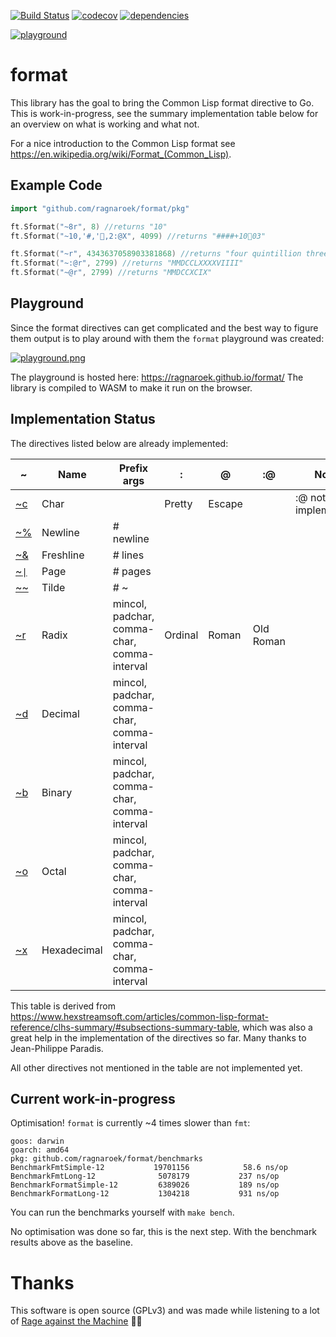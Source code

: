 [![Build Status](https://travis-ci.org/Ragnaroek/format.svg?branch=master)](https://travis-ci.org/Ragnaroek/format)
[![codecov](https://codecov.io/gh/Ragnaroek/format/branch/master/graph/badge.svg)](https://codecov.io/gh/Ragnaroek/format)
[![dependencies](https://img.shields.io/badge/dependencies-0-green)]()

[![playground](https://img.shields.io/badge/playground-ready-blue)](https://ragnaroek.github.io/format/)

# format

This library has the goal to bring the Common Lisp format directive to Go. This is work-in-progress, see the summary implementation table below for an overview on what is working and what not.

For a nice introduction to the Common Lisp format see https://en.wikipedia.org/wiki/Format_(Common_Lisp).

## Example Code

```go
import "github.com/ragnaroek/format/pkg"

ft.Sformat("~8r", 8) //returns "10"
ft.Sformat("~10,'#,'🥭,2:@X", 4099) //returns "####+10🥭03"

ft.Sformat("~r", 4343637058903381868) //returns "four quintillion three hundred forty-three quadrillion six hundred thirty-seven trillion fifty-eight billion nine hundred three million three hundred eighty-one thousand eight hundred sixty-eight"
ft.Sformat("~:@r", 2799) //returns "MMDCCLXXXXVIIII"
ft.Sformat("~@r", 2799) //returns "MMDCCXCIX"
```

## Playground

Since the format directives can get complicated and the best way to figure them output is to play around with them the `format` playground was created:

[![playground.png](https://i.postimg.cc/wx0qgqWG/playground.png)](https://postimg.cc/xqNDP2Vv)

The playground is hosted here: https://ragnaroek.github.io/format/
The library is compiled to WASM to make it run on the browser.

## Implementation Status

The directives listed below are already implemented:

|~ |Name     |Prefix args       |:       |@        |:@        |Note                  |
|--|---------|------------------|--------|---------|----------|----------------------|
|[~c](http://www.lispworks.com/documentation/HyperSpec/Body/22_caa.htm) |Char     |                  |Pretty  |Escape   |          |:@ not yet implemented|
|[~%](http://www.lispworks.com/documentation/HyperSpec/Body/22_cab.htm)|Newline  |# newline         |
|[~&](http://www.lispworks.com/documentation/HyperSpec/Body/22_cac.htm)|Freshline|# lines           |
|[~`\|`](http://www.lispworks.com/documentation/HyperSpec/Body/22_cad.htm)|Page  |# pages           |
|[~~](http://www.lispworks.com/documentation/HyperSpec/Body/22_cae.htm)|Tilde    |# ~               |
|[~r](http://www.lispworks.com/documentation/HyperSpec/Body/22_cba.htm)|Radix|mincol, padchar, comma-char, comma-interval|Ordinal|Roman|Old Roman||
|[~d](http://www.lispworks.com/documentation/HyperSpec/Body/22_cbb.htm)|Decimal|mincol, padchar, comma-char, comma-interval|
|[~b](http://www.lispworks.com/documentation/HyperSpec/Body/22_cbc.htm)|Binary|mincol, padchar, comma-char, comma-interval|
|[~o](http://www.lispworks.com/documentation/HyperSpec/Body/22_cbd.htm)|Octal|mincol, padchar, comma-char, comma-interval|
|[~x](http://www.lispworks.com/documentation/HyperSpec/Body/22_cbe.htm)|Hexadecimal|mincol, padchar, comma-char, comma-interval|

This table is derived from https://www.hexstreamsoft.com/articles/common-lisp-format-reference/clhs-summary/#subsections-summary-table, which was also a great help in the implementation of the directives so far. Many thanks to Jean-Philippe Paradis.

All other directives not mentioned in the table are not implemented yet.

## Current work-in-progress

Optimisation! `format` is currently ~4 times slower than `fmt`:
```
goos: darwin
goarch: amd64
pkg: github.com/ragnaroek/format/benchmarks
BenchmarkFmtSimple-12       	19701156	        58.6 ns/op
BenchmarkFmtLong-12         	 5078179	       237 ns/op
BenchmarkFormatSimple-12    	 6389026	       189 ns/op
BenchmarkFormatLong-12      	 1304218	       931 ns/op
```

You can run the benchmarks yourself with `make bench`.

No optimisation was done so far, this is the next step. With the benchmark results above as the baseline.

# Thanks

This software is open source (GPLv3) and was made while listening to a lot of [Rage against the Machine](https://www.last.fm/music/Rage+Against+the+Machine) ✊🏿